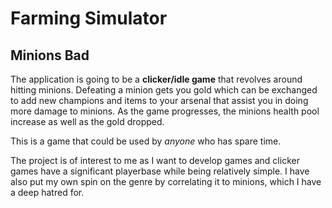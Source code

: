 # Farming Simulator

## Minions Bad

The application is going to be a **clicker/idle game** that revolves around hitting minions. Defeating a minion gets you
gold which can be exchanged to add new champions and items to your arsenal that assist you in doing more damage to minions. 
As the game progresses, the minions health pool increase as well as the gold dropped. 

This is a game that could be used by *anyone* who has spare time.

The project is of interest to me as I want to develop games and clicker games have a significant playerbase while being relatively simple. 
I have also put my own spin on the genre by correlating it to minions, which I have a deep hatred for.

